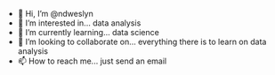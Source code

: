 - 👋 Hi, I’m @ndweslyn
- 👀 I’m interested in... data analysis
- 🌱 I’m currently learning... data science
- 💞️ I’m looking to collaborate on... everything there is to learn on data analysis
- 📫 How to reach me... just send an email

<!---
ndweslyn/ndweslyn is a ✨ special ✨ repository because its `README.md` (this file) appears on your GitHub profile.
You can click the Preview link to take a look at your changes.
--->
